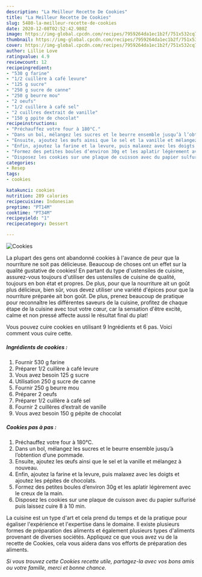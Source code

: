 ```yaml
---
description: "La Meilleur Recette De Cookies"
title: "La Meilleur Recette De Cookies"
slug: 5480-la-meilleur-recette-de-cookies
date: 2020-12-08T02:52:42.980Z
image: https://img-global.cpcdn.com/recipes/7959264da1ec1b2f/751x532cq70/cookies-photo-principale-de-la-recette.jpg
thumbnail: https://img-global.cpcdn.com/recipes/7959264da1ec1b2f/751x532cq70/cookies-photo-principale-de-la-recette.jpg
cover: https://img-global.cpcdn.com/recipes/7959264da1ec1b2f/751x532cq70/cookies-photo-principale-de-la-recette.jpg
author: Lillie Love
ratingvalue: 4.9
reviewcount: 12
recipeingredient:
- "530 g farine"
- "1/2 cuillère à café levure"
- "125 g sucre"
- "250 g sucre de canne"
- "250 g beurre mou"
- "2 oeufs"
- "1/2 cuillère à café sel"
- "2 cuillres dextrait de vanille"
- "150 g ppite de chocolat"
recipeinstructions:
- "Préchauffez votre four à 180°C."
- "Dans un bol, mélangez les sucres et le beurre ensemble jusqu’à l’obtention d’une pommade."
- "Ensuite, ajoutez les œufs ainsi que le sel et la vanille et mélangez à nouveau."
- "Enfin, ajoutez la farine et la levure, puis malaxez avec les doigts et ajoutez les pépites de chocolats."
- "Formez des petites boules d’environ 30g et les aplatir légèrement avec le creux de la main."
- "Disposez les cookies sur une plaque de cuisson avec du papier sulfurisé puis laissez cuire 8 à 10 min."
categories:
- Resep
tags:
- cookies

katakunci: cookies 
nutrition: 289 calories
recipecuisine: Indonesian
preptime: "PT14M"
cooktime: "PT34M"
recipeyield: "1"
recipecategory: Dessert

---
```



![Cookies](https://img-global.cpcdn.com/recipes/7959264da1ec1b2f/751x532cq70/cookies-photo-principale-de-la-recette.jpg)

La plupart des gens ont abandonné cookies à l'avance de peur que la nourriture ne soit pas délicieuse. Beaucoup de choses ont un effet sur la qualité gustative de cookies! En partant du type d'ustensiles de cuisine, assurez-vous toujours d'utiliser des ustensiles de cuisine de qualité, toujours en bon état et propres. De plus, pour que la nourriture ait un goût plus délicieux, bien sûr, vous devez utiliser une variété d'épices pour que la nourriture préparée ait bon goût. De plus, prenez beaucoup de pratique pour reconnaître les différentes saveurs de la cuisine, profitez de chaque étape de la cuisine avec tout votre cœur, car la sensation d'être excité, calme et non pressé affecte aussi le résultat final du plat!

<!--inarticleads1-->

Vous pouvez cuire cookies en utilisant 9 Ingrédients et 6 pas. Voici comment vous cuire cette.

##### Ingrédients de cookies :

1. Fournir 530 g farine
1. Préparer 1/2 cuillère à café levure
1. Vous avez besoin 125 g sucre
1. Utilisation 250 g sucre de canne
1. Fournir 250 g beurre mou
1. Préparer 2 oeufs
1. Préparer 1/2 cuillère à café sel
1. Fournir 2 cuillères d’extrait de vanille
1. Vous avez besoin 150 g pépite de chocolat




<!--inarticleads2-->

##### Cookies pas à pas :

1. Préchauffez votre four à 180°C.
1. Dans un bol, mélangez les sucres et le beurre ensemble jusqu’à l’obtention d’une pommade.
1. Ensuite, ajoutez les œufs ainsi que le sel et la vanille et mélangez à nouveau.
1. Enfin, ajoutez la farine et la levure, puis malaxez avec les doigts et ajoutez les pépites de chocolats.
1. Formez des petites boules d’environ 30g et les aplatir légèrement avec le creux de la main.
1. Disposez les cookies sur une plaque de cuisson avec du papier sulfurisé puis laissez cuire 8 à 10 min.




<!--inarticleads1-->

<p>
La cuisine est un type d'art et cela prend du temps et de la pratique pour égaliser l'expérience et l'expertise dans le domaine. Il existe plusieurs formes de préparation des aliments et également plusieurs types d'aliments provenant de diverses sociétés. Appliquez ce que vous avez vu de la recette de Cookies, cela vous aidera dans vos efforts de préparation des aliments.
</p>

<p>
<i>Si vous trouvez cette Cookies recette utile, partagez-la avec vos bons amis ou votre famille, merci et bonne chance.</i>
</p>
